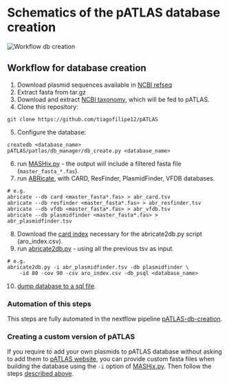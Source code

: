 # Schematics of the pATLAS database creation

![Workflow db creation](images/pATLAS_schematics.png)

## Workflow for database creation

1) Download plasmid sequences available in [NCBI refseq](ftp://ftp.ncbi.nlm.nih.gov/refseq/release/plasmid/)
2) Extract fasta from tar.gz
3) Download and extract [NCBI taxonomy](ftp://ftp.ncbi.nih.gov/pub/taxonomy/taxdump.tar.gz),
which will be fed to pATLAS.
4) Clone this repository:
```
git clone https://github.com/tiagofilipe12/pATLAS
```
5) Configure the database:
```
createdb <database_name>
pATLAS/patlas/db_manager/db_create.py <database_name>
```
6) run [MASHix.py](https://github.com/tiagofilipe12/pATLAS#mashixpy) - the output will include a filtered
fasta file (`master_fasta_*.fas`).
7) run [ABRicate](https://github.com/tseemann/abricate), with CARD,
ResFinder, PlasmidFinder, VFDB databases.
```
# e.g.
abricate --db card <master_fasta*.fas> > abr_card.tsv
abricate --db resfinder <master_fasta*.fas> > abr_resfinder.tsv
abricate --db vfdb <master_fasta*.fas> > abr_vfdb.tsv
abricate --db plasmidfinder <master_fasta*.fas> > abr_plasmidfinder.tsv
```
8) Download the [card index](https://card.mcmaster.ca/download/0/broadstreet-v2.0.2.tar.gz)
necessary for the abricate2db.py script (aro_index.csv).
9) run [abricate2db.py](https://github.com/tiagofilipe12/pATLAS#abricate2dbpy) - using all the previous tsv as
input.
```
# e.g.
abricate2db.py -i abr_plasmidfinder.tsv -db plasmidfinder \
    -id 80 -cov 90 -csv aro_index.csv -db_psql <database_name>
```
10) [dump database to a sql file](#database-export).

### Automation of this steps

This steps are fully automated in the nextflow pipeline
[pATLAS-db-creation](https://github.com/tiagofilipe12/pATLAS-db-creation).

### Creating a custom version of pATLAS

If you require to add your own plasmids to pATLAS database
without asking to add them to [pATLAS website](www.patlas.site),
you can provide custom fasta files when building the database using
the `-i` option of [MASHix.py](https://github.com/tiagofilipe12/pATLAS#mashixpy).
Then follow the steps [described above](#workflow-for-database-creation).
